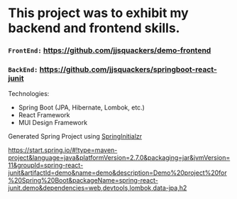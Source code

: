# This project was to exhibit my backend and frontend skills.
### `FrontEnd:` https://github.com/jjsquackers/demo-frontend
### `BackEnd:` https://github.com/jjsquackers/springboot-react-junit

Technologies:
* Spring Boot (JPA, Hibernate, Lombok, etc.)
* React Framework
* MUI Design Framework

Generated Spring Project using [SpringInitialzr](https://start.spring.io/)

https://start.spring.io/#!type=maven-project&language=java&platformVersion=2.7.0&packaging=jar&jvmVersion=11&groupId=spring-react-junit&artifactId=demo&name=demo&description=Demo%20project%20for%20Spring%20Boot&packageName=spring-react-junit.demo&dependencies=web,devtools,lombok,data-jpa,h2

